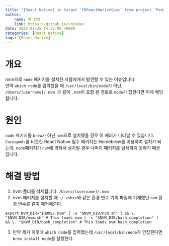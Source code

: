 ```yaml
---
title: "[React Native] in target 'FBReactNativeSpec' from project 'Pods' 해결"
author:
    name: 박 찬영
    link: https://github.io/univdev
date: 2022-01-25 14:32:00 +0900
categories: [React Native]
tags: [React Native]
---
```

# 개요
nvm으로 ```node``` 패키지를 설치한 사람에게서 발견할 수 있는 이슈입니다.  
만약 ```which node```를 입력했을 때 ```/usr/local/bin/node```가 아닌, ```/Users/[username]/.nvm ```과 같이 ```.nvm```이 포함 된 경로로 ```node```가 잡힌다면 이에 해당합니다.
# 원인
```node``` 패키지를 ```brew```가 아닌 ```nvm```으로 설치했을 경우 이 에러가 나타날 수 있습니다.
```Cocoapods```을 비롯한 React Native 필수 패키지는 Homebrew를 이용하여 설치가 되는데, ```node```패키지가 ```nvm```에 의해서 설치될 경우 나머지 패키지를 탐색하지 못하기 때문입니다.
# 해결 방법
1. nvm 폴더를 삭제합니다. ```/Users/[username]/.nvm ```
2. nvm 패키지를 설치할 때 ```~/.zshrc```와 같은 환경 변수 기록 파일에 기재했던 ```nvm``` 환경 변수를 같이 제거해준다.
```text
export NVM_DIR="$HOME/.nvm" [ -s "$NVM_DIR/nvm.sh" ] && \. "$NVM_DIR/nvm.sh" # This loads nvm [ -s "$NVM_DIR/bash_completion" ] && \. "$NVM_DIR/bash_completion" # This loads nvm bash_completion
```
3. 만약 제거 이후에 ```which node```를 입력했는데 ```/usr/local/bin/node```가 안잡힌다면 ```brew install node```를 실행한다.